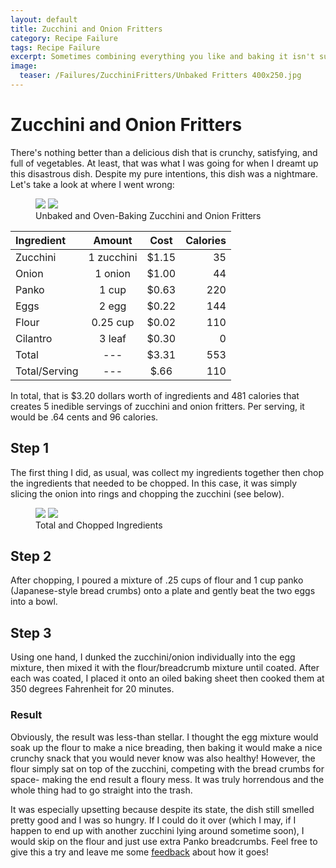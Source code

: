 ```yaml
---
layout: default
title: Zucchini and Onion Fritters
category: Recipe Failure
tags: Recipe Failure
excerpt: Sometimes combining everything you like and baking it isn't such a good idea
image:
  teaser: /Failures/ZucchiniFritters/Unbaked Fritters 400x250.jpg
---
```


# Zucchini and Onion Fritters

There's nothing better than a delicious dish that is crunchy, satisfying, and full of vegetables. At least, that was what I was going for when I dreamt up this disastrous dish. Despite my pure intentions, this dish was a nightmare. Let's take a look at where I went wrong:

<figure class="half">
  <img src="{{ site.url }}/images/Failures/ZucchiniFritters/Unbaked Fritters 1200x600.jpg">
  <img src="{{ site.url }}/images/Failures/ZucchiniFritters/Fritters in Oven 1200x600.jpg">
	<figcaption>Unbaked and Oven-Baking Zucchini and Onion Fritters </figcaption>
</figure>

**Ingredient** | **Amount** | **Cost** |   **Calories**
|:------------- |:-------------:| :-----:|   -----:|
Zucchini |	1	zucchini	| $1.15 |	35
Onion	| 1	onion	| $1.00 |	44
Panko	| 1	cup	 | $0.63 |	220
Eggs |	2	egg	| $0.22 |	144
Flour |	0.25	cup	| $0.02 |	110
Cilantro |	3	leaf	| $0.30 |	0
Total | --- | $3.31 | 553
Total/Serving | --- | $.66  | 110

In total, that is $3.20 dollars worth of ingredients and 481 calories that creates 5 inedible servings of zucchini and onion fritters. Per serving, it would be .64 cents and 96 calories. 

<h2> Step 1 </h2>

The first thing I did, as usual, was collect my ingredients together then chop the ingredients that needed to be chopped. In this case, it was simply slicing the onion into rings and chopping the zucchini (see below).

<figure class="half">
	<img src="{{ site.url }}/images/Failures/ZucchiniFritters/Ingredients.jpg">
	<img src="{{ site.url }}/images/Failures/ZucchiniFritters/Chopped Ingredients.jpg">
	<figcaption>Total and Chopped Ingredients </figcaption>
</figure>

<h2> Step 2 </h2>

After chopping, I poured a mixture of .25 cups of flour and 1 cup panko (Japanese-style bread crumbs) onto a plate and gently beat the two eggs into a bowl.

<h2> Step 3 </h2>

Using one hand, I dunked the zucchini/onion individually into the egg mixture, then mixed it with the flour/breadcrumb mixture until coated. After each was coated, I placed it onto an oiled baking sheet then cooked them at 350 degrees Fahrenheit for 20 minutes. 

<h3> Result </h3>

Obviously, the result was less-than stellar. I thought the egg mixture would soak up the flour to make a nice breading, then baking it would make a nice crunchy snack that you would never know was also healthy! However, the flour simply sat on top of the zucchini, competing with the bread crumbs for space- making the end result a floury mess. It was truly horrendous and the whole thing had to go straight into the trash.

It was especially upsetting because despite its state, the dish still smelled pretty good and I was so hungry. If I could do it over (which I may, if I happen to end up with another zucchini lying around sometime soon), I would skip on the flour and just use extra Panko breadcrumbs. Feel free to give this a try and leave me some [feedback](http://underwriteyourlife.com/feedback/) about how it goes!
